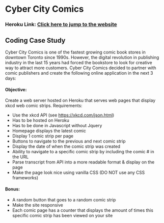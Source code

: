 # Cyber City Comics

### Heroku Link: [Click here to jump to the website](https://pj-comic.herokuapp.com/home/2535)


## Coding Case Study

Cyber City Comics is one of the fastest growing comic book stores in downtown Toronto since 1990s. However,
the digital revolution in publishing industry in the last 15 years had forced the bookstore to look for creative way
to attract more customers.  Cyber City Comics decided to partner with comic publishers and create the following
online application in the next 3 days:

#### Objective:
Create a web server hosted on Heroku that serves web pages that display xkcd web comic strips.
Requirements:
- Use the xkcd API (see https://xkcd.com/json.html)
- Has to be hosted on Heroku
- Has to be done in Javascript without Jquery
- Homepage displays the latest comic
- Display 1 comic strip per page
- Buttons to navigate to the previous and next comic strip
- Display the date of when the comic strip was created
- Ability to navigate to a specific comic strip by including the comic # in the URL
- Parse transcript from API into a more readable format & display on the page
- Make the page look nice using vanilla CSS (DO NOT use any CSS frameworks)

#### Bonus:
- A random button that goes to a random comic strip
- Make the site responsive
- Each comic page has a counter that displays the amount of times this specific comic strip has been viewed on your site
